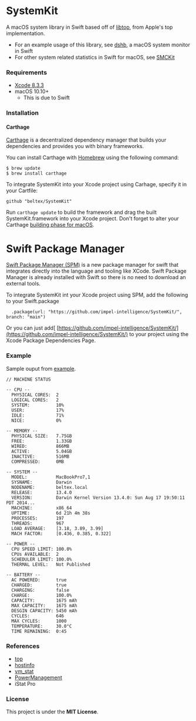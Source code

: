 SystemKit
=========

A macOS system library in Swift based off of
[libtop](http://www.opensource.apple.com/source/top/top-100.1.2/libtop.c), from
Apple's top implementation.

- For an example usage of this library, see
  [dshb](https://github.com/beltex/dshb), a macOS system monitor in Swift
- For other system related statistics in Swift for macOS, see
  [SMCKit](https://github.com/beltex/SMCKit)


### Requirements

- [Xcode 8.3.3](https://developer.apple.com/xcode/downloads/)
- macOS 10.10+
    - This is due to Swift

### Installation

#### Carthage

[Carthage](https://github.com/Carthage/Carthage) is a decentralized dependency manager that builds your dependencies and provides you with binary frameworks.

You can install Carthage with [Homebrew](http://brew.sh) using the following command:

    $ brew update
    $ brew install carthage

To integrate SystemKit into your Xcode project using Carhage, specify it in your Cartfile:

    github "beltex/SystemKit"

Run `carthage update` to build the framework and drag the built SystemKit.framework into your Xcode project.
Don't forget to alter your Carthage [building phase for macOS](https://github.com/Carthage/Carthage#if-youre-building-for-os-x).

# Swift Package Manager
[Swift Package Manager (SPM)](https://www.swift.org/documentation/package-manager/) is a new package manager for swift that integrates directly into the language and tooling like XCode. Swift Package Manager is already installed with Swift so there is no need to download an external tools.

To integrate SystemKit int your Xcode project using SPM, add the following to your Swift.package

```
  .package(url: "https://github.com/impel-intelligence/SystemKit/", branch: "main")
```

Or you can just add[ [https://github.com/impel-intelligence/SystemKit/](https://github.com/impel-intelligence/SystemKit/) to your project using the Xcode Package Dependencies Page.

### Example

Sample ouput from
[example](https://github.com/beltex/SystemKit/blob/master/Example/main.swift).

```
// MACHINE STATUS

-- CPU --
  PHYSICAL CORES:  2
  LOGICAL CORES:   2
  SYSTEM:          10%
  USER:            17%
  IDLE:            71%
  NICE:            0%

-- MEMORY --
  PHYSICAL SIZE:   7.75GB
  FREE:            1.33GB
  WIRED:           866MB
  ACTIVE:          5.04GB
  INACTIVE:        516MB
  COMPRESSED:      0MB

-- SYSTEM --
  MODEL:           MacBookPro7,1
  SYSNAME:         Darwin
  NODENAME:        beltex.local
  RELEASE:         13.4.0
  VERSION:         Darwin Kernel Version 13.4.0: Sun Aug 17 19:50:11 PDT 2014...
  MACHINE:         x86_64
  UPTIME:          6d 21h 4m 38s
  PROCESSES:       197
  THREADS:         967
  LOAD AVERAGE:    [3.18, 3.89, 3.99]
  MACH FACTOR:     [0.436, 0.385, 0.322]

-- POWER --
  CPU SPEED LIMIT: 100.0%
  CPUs AVAILABLE:  2
  SCHEDULER LIMIT: 100.0%
  THERMAL LEVEL:   Not Published

-- BATTERY --
  AC POWERED:      true
  CHARGED:         true
  CHARGING:        false
  CHARGE:          100.0%
  CAPACITY:        1675 mAh
  MAX CAPACITY:    1675 mAh
  DESGIN CAPACITY: 5450 mAh
  CYCLES:          646
  MAX CYCLES:      1000
  TEMPERATURE:     30.0°C
  TIME REMAINING:  0:45
```


### References

- [top](http://www.opensource.apple.com/source/top/)
- [hostinfo](http://www.opensource.apple.com/source/system_cmds/)
- [vm_stat](http://www.opensource.apple.com/source/system_cmds/)
- [PowerManagement](http://www.opensource.apple.com/source/PowerManagement/)
- iStat Pro


### License

This project is under the **MIT License**.
